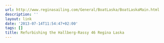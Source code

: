 ```yaml
---
url: http://www.reginasailing.com/General/BoatLaska/BoatLaskaMain.html
description: ''
layout: link
date: '2013-07-14T11:54:47+02:00'
tags: []
title: Refurbishing the Hallberg-Rassy 46 Regina Laska
---
```

